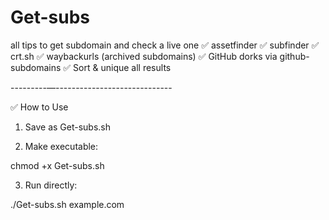 # Get-subs
all tips to get subdomain and check a live one 
✅ assetfinder
✅ subfinder
✅ crt.sh
✅ waybackurls (archived subdomains)
✅ GitHub dorks via github-subdomains
✅ Sort & unique all results

---------—-----------------------------

✅ How to Use

1. Save as Get-subs.sh


2. Make executable:

chmod +x Get-subs.sh


3. Run directly:

./Get-subs.sh example.com
